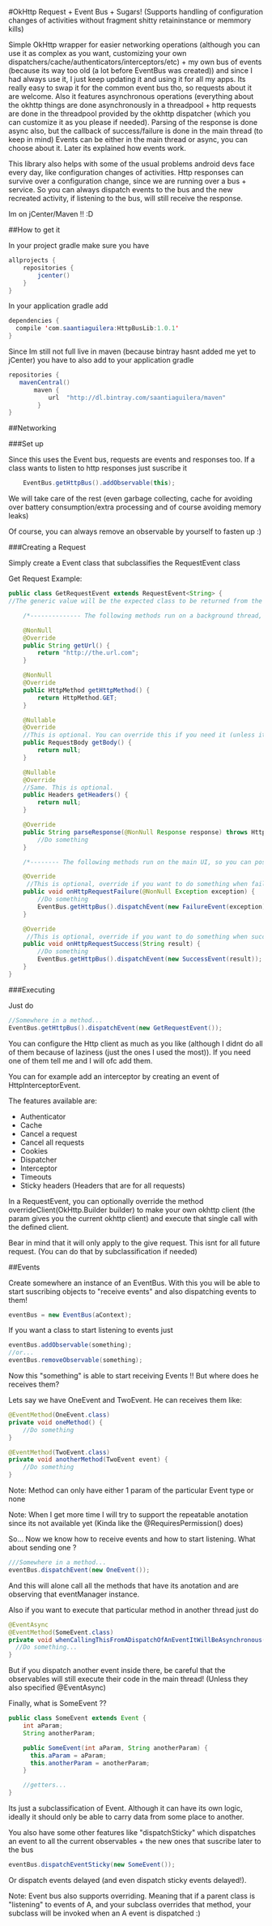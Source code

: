 #OkHttp Request + Event Bus + Sugars! (Supports handling of configuration changes of activities without fragment shitty retaininstance or memmory kills)

Simple OkHttp wrapper for easier networking operations (although you can use it as complex as you want, customizing your own dispatchers/cache/authenticators/interceptors/etc) + my own bus of events (because its way too old (a lot before EventBus was created)) and since I had always use it, I just keep updating it and using it for all my apps. Its really easy to swap it for the common event bus tho, so requests about it are welcome.
Also it features asynchronous operations (everything about the okhttp things are done asynchronously in a threadpool + http requests are done in the threadpool provided by the okhttp dispatcher (which you can customize it as  you please if needed). 
Parsing of the response is done async also, but the callback of success/failure is done in the main thread (to keep in mind)
Events can be either in the main thread or async, you can choose about it. Later its explained how events work.

This library also helps with some of the usual problems android devs face every day, like configuration changes of activities. Http responses can survive over a configuration change, since we are running over a bus + service. So you can always dispatch events to the bus and the new recreated activity, if listening to the bus, will still receive the response.

Im on jCenter/Maven !! :D 

##How to get it

In your project gradle make sure you have
```Java
allprojects {
	repositories {
		jcenter()
	}
}
```

In your application gradle add 
```Java
dependencies {
  compile 'com.saantiaguilera:HttpBusLib:1.0.1'
}
```

Since Im still not full live in maven (because bintray hasnt added me yet to jCenter) you have to also add to your application gradle
```Java
repositories {
   mavenCentral()
	   maven {
		   url  "http://dl.bintray.com/saantiaguilera/maven"
		}
}
```

##Networking

###Set up

Since this uses the Event bus, requests are events and responses too. If a class wants to listen to http responses just suscribe it

```Java
    EventBus.getHttpBus().addObservable(this);
```

We will take care of the rest (even garbage collecting, cache for avoiding over battery consumption/extra processing and of course avoiding memory leaks)

Of course, you can always remove an observable by yourself to fasten up :)

###Creating a Request

Simply create a Event class that subclassifies the RequestEvent class

Get Request Example:
```Java
public class GetRequestEvent extends RequestEvent<String> {
//The generic value will be the expected class to be returned from the network call (in this case is a String)

	/*-------------- The following methods run on a background thread, so you can do heavy operations like reading files or wver if needed ---------*/

    @NonNull
    @Override
    public String getUrl() {
        return "http://the.url.com";
    }

    @NonNull
    @Override
    public HttpMethod getHttpMethod() {
        return HttpMethod.GET;
    }

    @Nullable
    @Override
    //This is optional. You can override this if you need it (unless its mandatory like in a POST)
    public RequestBody getBody() {
        return null;
    }

    @Nullable
    @Override
    //Same. This is optional.
    public Headers getHeaders() {
        return null;
    }

    @Override
    public String parseResponse(@NonNull Response response) throws HttpParseException {
        //Do something
    }

	/*-------- The following methods run on the main UI, so you can post to views or whatever (although I dislike that idea) ------------*/

    @Override
	 //This is optional, override if you want to do something when failing a request
    public void onHttpRequestFailure(@NonNull Exception exception) {
        //Do something
        EventBus.getHttpBus().dispatchEvent(new FailureEvent(exception));
    }

    @Override
	 //This is optional, override if you want to do something when succeding a request
    public void onHttpRequestSuccess(String result) {
        //Do something
        EventBus.getHttpBus().dispatchEvent(new SuccessEvent(result));
    }
}
```

###Executing

Just do
```Java
//Somewhere in a method...
EventBus.getHttpBus().dispatchEvent(new GetRequestEvent());
```

You can configure the Http client as much as you like (although I didnt do all of them because of laziness (just the ones I used the most)). If you need one of them tell me and I will ofc add them.

You can for example add an interceptor by creating an event of HttpInterceptorEvent.

The features available are:
- Authenticator
- Cache
- Cancel a request
- Cancel all requests
- Cookies 
- Dispatcher
- Interceptor
- Timeouts
- Sticky headers (Headers that are for all requests)

In a RequestEvent, you can optionally override the method overrideClient(OkHttp.Builder builder) to make your own okhttp client (the param gives you the current okhttp client) and execute that single call with the defined client. 

Bear in mind that it will only apply to the give request. This isnt for all future request. (You can do that by subclassification if needed)

##Events

Create somewhere an instance of an EventBus.
With this you will be able to start suscribing objects to "receive events" and also dispatching events to them!
```Java
eventBus = new EventBus(aContext);
```

If you want a class to start listening to events just
```Java
eventBus.addObservable(something);
//or...
eventBus.removeObservable(something);
```

Now this "something" is able to start receiving Events !! But where does he receives them?

Lets say we have OneEvent and TwoEvent. He can receives them like:
```Java
@EventMethod(OneEvent.class)
private void oneMethod() {
    //Do something
}

@EventMethod(TwoEvent.class)
private void anotherMethod(TwoEvent event) {
    //Do something
}
```
Note: Method can only have either 1 param of the particular Event type or none

Note: When I get more time I will try to support the repeatable anotation since its not available yet
(Kinda like the @RequiresPermission() does)

So... Now we know how to receive events and how to start listening. What about sending one ?
```Java
///Somewhere in a method...
eventBus.dispatchEvent(new OneEvent());
```
And this will alone call all the methods that have its anotation and are observing that eventManager instance.

Also if you want to execute that particular method in another thread just do
```Java
@EventAsync
@EventMethod(SomeEvent.class)
private void whenCallingThisFromADispatchOfAnEventItWillBeAsynchronous() {
  //Do something...
}
```
But if you dispatch another event inside there, be careful that the observables will still execute their code in the main thread!
(Unless they also specified @EventAsync)

Finally, what is SomeEvent ??
```Java
public class SomeEvent extends Event {
    int aParam;
    String anotherParam;

    public SomeEvent(int aParam, String anotherParam) {
      this.aParam = aParam;
      this.anotherParam = anotherParam;
    }

    //getters...
}
```
Its just a subclassification of Event. Although it can have its own logic, ideally it should only be able to carry data from some
place to another.

You also have some other features like "dispatchSticky" which dispatches an event to all the current observables + the new ones that suscribe later to the bus
```Java
eventBus.dispatchEventSticky(new SomeEvent());
```

Or dispatch events delayed (and even dispatch sticky events delayed!).

Note: Event bus also supports overriding. Meaning that if a parent class is "listening" to events of A, and your subclass overrides that method, your subclass will be invoked when an A event is dispatched :)
